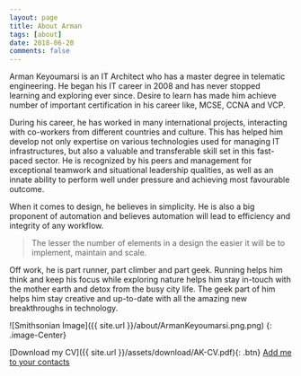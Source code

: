```yaml
---
layout: page
title: About Arman
tags: [about]
date: 2018-06-20
comments: false
---
```

    
Arman Keyoumarsi is an IT Architect who has a master degree in telematic engineering. He began his IT career in 2008 and has never stopped learning and exploring ever since. Desire to learn has made him achieve number of important certification in his career like, MCSE, CCNA and VCP. 

During his career, he has worked in many international projects, interacting with co-workers from different countries and culture. This has helped him develop not only expertise on various technologies used for managing IT infrastructures, but also a valuable and transferable skill set in this fast-paced sector.
He is recognized by his peers and management for exceptional teamwork and situational leadership qualities, as well as an innate ability to perform well under pressure and achieving most favourable outcome. 

When it comes to design, he believes in simplicity. He is also a big proponent of automation and believes automation will lead to efficiency and integrity of any workflow. 
> The lesser the number of elements in a design the easier it will be to implement, maintain and scale. 


Off work, he is part runner, part climber and part geek. Running helps him think and keep his focus while exploring nature helps him stay in-touch with the mother earth and detox from the busy city life. The geek part of him helps him stay creative and up-to-date with all the amazing new breakthroughs in technology.


![Smithsonian Image]({{ site.url }}/about/ArmanKeyoumarsi.png.png)
{: .image-Center}
      
[Download my CV]({{ site.url }}/assets/download/AK-CV.pdf){: .btn} 
<a href="http://ct.kaywa.me/gOA21" class="btn">Add me to your contacts</a>